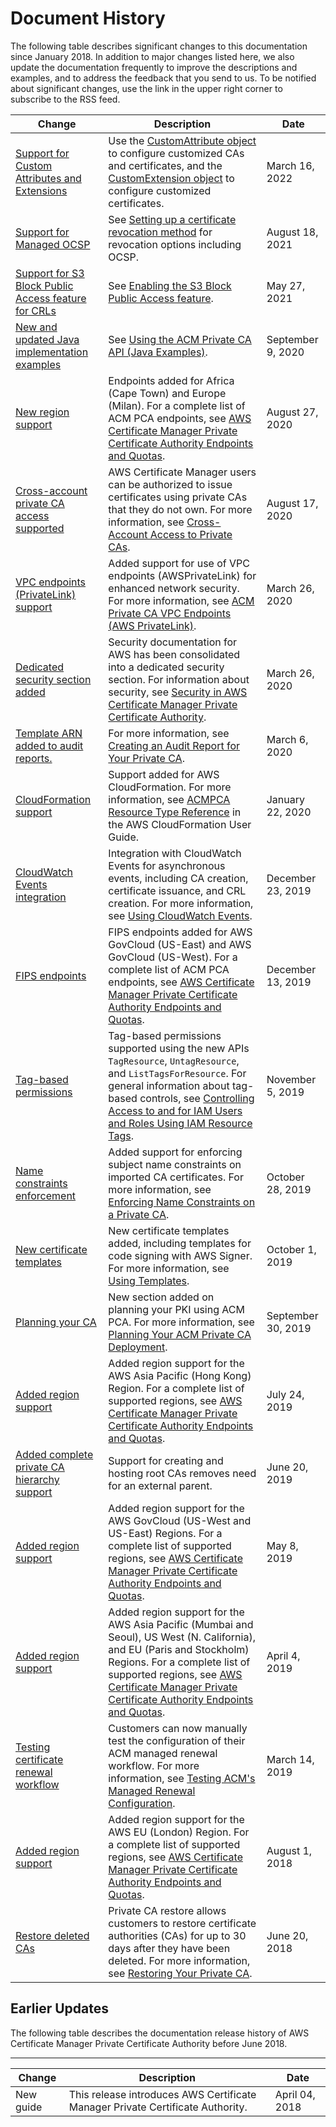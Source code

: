 # Document History<a name="dochistory"></a>

The following table describes significant changes to this documentation since January 2018\. In addition to major changes listed here, we also update the documentation frequently to improve the descriptions and examples, and to address the feedback that you send to us\. To be notified about significant changes, use the link in the upper right corner to subscribe to the RSS feed\.

| Change | Description | Date | 
| --- |--- |--- |
| [Support for Custom Attributes and Extensions](#dochistory) | Use the [CustomAttribute object](https://docs.aws.amazon.com/acm-pca/latest/userguide/JavaApi-CustomAttributes.html) to configure customized CAs and certificates, and the [CustomExtension object](https://docs.aws.amazon.com/acm-pca/latest/userguide/JavaApi-CustomExtensions.html) to configure customized certificates\. | March 16, 2022 | 
| [Support for Managed OCSP](#dochistory) | See [Setting up a certificate revocation method](https://docs.aws.amazon.com/acm-pca/latest/userguide/revocation-setup.html) for revocation options including OCSP\. | August 18, 2021 | 
| [Support for S3 Block Public Access feature for CRLs](#dochistory) | See [Enabling the S3 Block Public Access feature](https://docs.aws.amazon.com/acm-pca/latest/userguide/PcaCreateCa.html#s3-bpa)\. | May 27, 2021 | 
| [New and updated Java implementation examples](#dochistory) | See [Using the ACM Private CA API \(Java Examples\)](https://docs.aws.amazon.com/acm-pca/latest/userguide/PcaApiIntro.html)\. | September 9, 2020 | 
| [New region support](#dochistory) | Endpoints added for Africa \(Cape Town\) and Europe \(Milan\)\. For a complete list of ACM PCA endpoints, see [AWS Certificate Manager Private Certificate Authority Endpoints and Quotas](https://docs.aws.amazon.com/general/latest/gr/acm-pca.html)\. | August 27, 2020 | 
| [Cross\-account private CA access supported](#dochistory) | AWS Certificate Manager users can be authorized to issue certificates using private CAs that they do not own\. For more information, see [Cross\-Account Access to Private CAs](https://docs.aws.amazon.com/acm-pca/latest/userguide/pca-resource-sharing.html)\. | August 17, 2020 | 
| [VPC endpoints \(PrivateLink\) support](#dochistory) | Added support for use of VPC endpoints \(AWSPrivateLink\) for enhanced network security\. For more information, see [ACM Private CA VPC Endpoints \(AWS PrivateLink\)](https://docs.aws.amazon.com/acm-pca/latest/userguide/vpc-endpoints.html)\. | March 26, 2020 | 
| [Dedicated security section added](#dochistory) | Security documentation for AWS has been consolidated into a dedicated security section\. For information about security, see [Security in AWS Certificate Manager Private Certificate Authority](https://docs.aws.amazon.com/acm-pca/latest/userguide/security.html)\. | March 26, 2020 | 
| [Template ARN added to audit reports\.](#dochistory) | For more information, see [Creating an Audit Report for Your Private CA](https://docs.aws.amazon.com/acm-pca/latest/userguide/PcaAuditReport.html)\. | March 6, 2020 | 
| [CloudFormation support](#dochistory) | Support added for AWS CloudFormation\. For more information, see [ACMPCA Resource Type Reference](https://docs.aws.amazon.com/AWSCloudFormation/latest/UserGuide/AWS_ACMPCA.html) in the AWS CloudFormation User Guide\. | January 22, 2020 | 
| [CloudWatch Events integration](#dochistory) | Integration with CloudWatch Events for asynchronous events, including CA creation, certificate issuance, and CRL creation\. For more information, see [Using CloudWatch Events](https://docs.aws.amazon.com/acm-pca/latest/userguide/CloudWatchEvents.html)\. | December 23, 2019 | 
| [FIPS endpoints](#dochistory) | FIPS endpoints added for AWS GovCloud \(US\-East\) and AWS GovCloud \(US\-West\)\. For a complete list of ACM PCA endpoints, see [AWS Certificate Manager Private Certificate Authority Endpoints and Quotas](https://docs.aws.amazon.com/general/latest/gr/acm-pca.html)\. | December 13, 2019 | 
| [Tag\-based permissions](#dochistory) | Tag\-based permissions supported using the new APIs `TagResource`, `UntagResource`, and `ListTagsForResource`\. For general information about tag\-based controls, see [Controlling Access to and for IAM Users and Roles Using IAM Resource Tags](https://docs.aws.amazon.com/IAM/latest/UserGuide/access_iam-tags.html)\. | November 5, 2019 | 
| [Name constraints enforcement](#dochistory) | Added support for enforcing subject name constraints on imported CA certificates\. For more information, see [Enforcing Name Constraints on a Private CA](https://docs.aws.amazon.com/acm-pca/latest/userguide/name_constraints.html)\. | October 28, 2019 | 
| [New certificate templates](#dochistory) | New certificate templates added, including templates for code signing with AWS Signer\. For more information, see [Using Templates](https://docs.aws.amazon.com/acm-pca/latest/userguide/UsingTemplates.html)\. | October 1, 2019 | 
| [Planning your CA](#dochistory) | New section added on planning your PKI using ACM PCA\. For more information, see [Planning Your ACM Private CA Deployment](https://docs.aws.amazon.com/acm-pca/latest/userguide/PcaPlanning.html)\. | September 30, 2019 | 
| [Added region support](#dochistory) | Added region support for the AWS Asia Pacific \(Hong Kong\) Region\. For a complete list of supported regions, see [AWS Certificate Manager Private Certificate Authority Endpoints and Quotas](https://docs.aws.amazon.com/general/latest/gr/acm-pca.html)\. | July 24, 2019 | 
| [Added complete private CA hierarchy support](#dochistory) | Support for creating and hosting root CAs removes need for an external parent\. | June 20, 2019 | 
| [Added region support](#dochistory) | Added region support for the AWS GovCloud \(US\-West and US\-East\) Regions\. For a complete list of supported regions, see [AWS Certificate Manager Private Certificate Authority Endpoints and Quotas](https://docs.aws.amazon.com/general/latest/gr/acm-pca.html)\. | May 8, 2019 | 
| [Added region support](#dochistory) | Added region support for the AWS Asia Pacific \(Mumbai and Seoul\), US West \(N\. California\), and EU \(Paris and Stockholm\) Regions\. For a complete list of supported regions, see [AWS Certificate Manager Private Certificate Authority Endpoints and Quotas](https://docs.aws.amazon.com/general/latest/gr/acm-pca.html)\. | April 4, 2019 | 
| [Testing certificate renewal workflow](#dochistory) | Customers can now manually test the configuration of their ACM managed renewal workflow\. For more information, see [Testing ACM's Managed Renewal Configuration](https://docs.aws.amazon.com/acm/latest/userguide/manual-renewal.html)\. | March 14, 2019 | 
| [Added region support](#dochistory) | Added region support for the AWS EU \(London\) Region\. For a complete list of supported regions, see [AWS Certificate Manager Private Certificate Authority Endpoints and Quotas](https://docs.aws.amazon.com/general/latest/gr/acm-pca.html)\. | August 1, 2018 | 
| [Restore deleted CAs](#dochistory) | Private CA restore allows customers to restore certificate authorities \(CAs\) for up to 30 days after they have been deleted\. For more information, see [Restoring Your Private CA](https://docs.aws.amazon.com/acm-pca/latest/userguide/PCARestoreCA.html)\. | June 20, 2018 | 

## Earlier Updates<a name="earlier-updates"></a>

The following table describes the documentation release history of AWS Certificate Manager Private Certificate Authority before June 2018\.


****  

| Change | Description | Date | 
| --- | --- | --- | 
| New guide | This release introduces AWS Certificate Manager Private Certificate Authority\. | April 04, 2018 | 